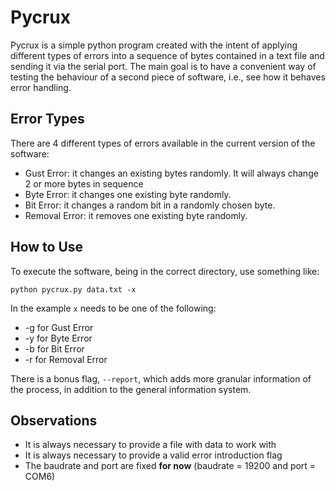 
# Pycrux

Pycrux is a simple python program created with the intent of applying different types of errors into a sequence of bytes contained in a text file and sending it via the serial port. The main goal is to have a convenient way of testing the behaviour of a second piece of software, i.e., see how it behaves error handling.

## Error Types

There are 4 different types of errors available in the current version of the software:

- Gust Error: it changes an existing bytes randomly. It will always change 2 or more bytes in sequence
- Byte Error: it changes one existing byte randomly.
- Bit Error: it changes a random bit in a randomly chosen byte.
- Removal Error: it removes one existing byte randomly.

## How to Use

To execute the software, being in the correct directory, use something like:

``` python pycrux.py data.txt -x ```

In the example `x` needs to be one of the following:

- -g for Gust Error
- -y for Byte Error
- -b for Bit Error
- -r for Removal Error

There is a bonus flag, `--report`, which adds more granular information of the process, in addition to the general information system.

## Observations

- It is always necessary to provide a file with data to work with
- It is always necessary to provide a valid error introduction flag
- The baudrate and port are fixed **for now** (baudrate = 19200 and port = COM6)
